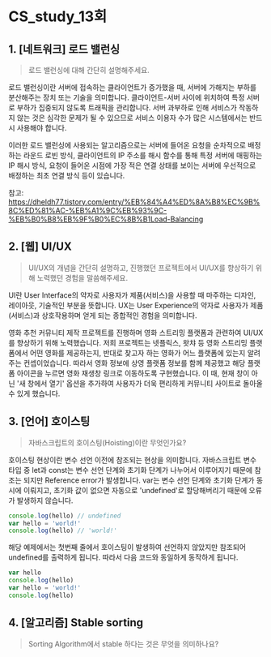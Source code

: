 # CS_study_13회

## 1. [네트워크] 로드 밸런싱

> 로드 밸런싱에 대해 간단히 설명해주세요.

로드 밸런싱이란 서버에 접속하는 클라이언트가 증가했을 때, 서버에 가해지는 부하를 분산해주는 장치 또는 기술을 의미합니다. 클라이언트-서버 사이에 위치하여 특정 서버로 부하가 집중되지 않도록 트래픽을 관리합니다. 서버 과부하로 인해 서비스가 작동하지 않는 것은 심각한 문제가 될 수 있으므로 서비스 이용자 수가 많은 시스템에서는 반드시 사용해야 합니다.

이러한 로드 밸런싱에 사용되는 알고리즘으로는 서버에 들어온 요청을 순차적으로 배정하는 라운드 로빈 방식, 클라이언트의 IP 주소를 해시 함수를 통해 특정 서버에 매핑하는 IP 해시 방식, 요청이 들어온 시점에 가장 적은 연결 상태를 보이는 서버에 우선적으로 배정하는 최초 연결 방식 등이 있습니다.

참고: https://dheldh77.tistory.com/entry/%EB%84%A4%ED%8A%B8%EC%9B%8C%ED%81%AC-%EB%A1%9C%EB%93%9C-%EB%B0%B8%EB%9F%B0%EC%8B%B1Load-Balancing



## 2. [웹] UI/UX

> UI/UX의 개념을 간단히 설명하고, 진행했던 프로젝트에서 UI/UX를 향상하기 위해 노력했던 경험을 말씀해주세요.

UI란 User Interface의 약자로 사용자가 제품(서비스)을 사용할 때 마주하는 디자인, 레이아웃, 기술적인 부분을 뜻합니다. UX는 User Experience의 약자로 사용자가 제품(서비스)과 상호작용하며 얻게 되는 종합적인 경험을 의미합니다.

영화 추천 커뮤니티 제작 프로젝트를 진행하며 영화 스트리밍 플랫폼과 관련하여 UI/UX를 향상하기 위해 노력했습니다. 저희 프로젝트는 넷플릭스, 왓챠 등 영화 스트리밍 플랫폼에서 어떤 영화를 제공하는지, 반대로 찾고자 하는 영화가 어느 플랫폼에 있는지 알려주는 컨셉이었습니다. 따라서 영화 정보에 상영 플랫폼 정보를 함께 제공했고 해당 플랫폼 아이콘을 누르면 영화 재생창 링크로 이동하도록 구현했습니다. 이 때, 현재 창이 아닌 '새 창에서 열기' 옵션을 추가하여 사용자가 더욱 편리하게 커뮤니티 사이트로 돌아올 수 있게 했습니다. 



## 3. [언어] 호이스팅

> 자바스크립트의 호이스팅(Hoisting)이란 무엇인가요?

호이스팅 현상이란 변수 선언 이전에 참조되는 현상을 의미합니다. 자바스크립트 변수 타입 중 let과 const는 변수 선언 단계와 초기화 단계가 나누어서 이루어지기 때문에 참조는 되지만 Reference error가 발생합니다. var는 변수 선언 단계와 초기화 단계가 동시에 이뤄지고, 초기화 값이 없으면 자동으로 'undefined'로 할당해버리기 때문에 오류가 발생하지 않습니다.

```javascript
console.log(hello) // undefined
var hello = 'world!'
console.log(hello) // 'world!'
```

해당 예제에서는 첫번째 줄에서 호이스팅이 발생하여 선언하지 않았지만 참조되어 undefined를 출력하게 됩니다. 따라서 다음 코드와 동일하게 동작하게 됩니다.

```javascript
var hello
console.log(hello)
var hello = 'world!'
console.log(hello)
```



## 4. [알고리즘] Stable sorting

> Sorting Algorithm에서 stable 하다는 것은 무엇을 의미하나요?